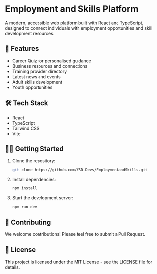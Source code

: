 # Employment and Skills Platform

A modern, accessible web platform built with React and TypeScript, designed to connect individuals with employment opportunities and skill development resources.

## 🚀 Features

- Career Quiz for personalised guidance
- Business resources and connections
- Training provider directory
- Latest news and events
- Adult skills development
- Youth opportunities

## 🛠️ Tech Stack

- React
- TypeScript
- Tailwind CSS
- Vite

## 🏃‍♂️ Getting Started

1. Clone the repository:
   ```bash
   git clone https://github.com/VSD-Devs/EmploymentandSkills.git
   ```

2. Install dependencies:
   ```bash
   npm install
   ```

3. Start the development server:
   ```bash
   npm run dev
   ```

## 🤝 Contributing

We welcome contributions! Please feel free to submit a Pull Request.

## 📝 License

This project is licensed under the MIT License - see the LICENSE file for details. 